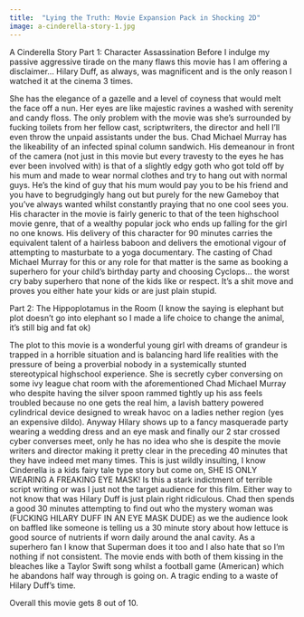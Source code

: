 ```yaml
---
title:  "Lying the Truth: Movie Expansion Pack in Shocking 2D"
image: a-cinderella-story-1.jpg
---
```


A Cinderella Story
Part 1: Character Assassination 
Before I indulge my passive aggressive tirade on the many flaws this movie has I am offering a disclaimer… Hilary Duff, as always, was magnificent and is the only reason I watched it at the cinema 3 times. 

She has the elegance of a gazelle and a level of coyness that would melt the face off a nun. Her eyes are like majestic ravines a washed with serenity and candy floss. The only problem with the movie was she’s surrounded by fucking toilets from her fellow cast, scriptwriters, the director and hell I’ll even throw the unpaid assistants under the bus. Chad Michael Murray has the likeability of an infected spinal column sandwich. His demeanour in front of the camera (not just in this movie but every travesty to the eyes he has ever been involved with) is that of a slightly edgy goth who got told off by his mum and made to wear normal clothes and try to hang out with normal guys. He’s the kind of guy that his mum would pay you to be his friend and you have to begrudgingly hang out but purely for the new Gameboy that you’ve always wanted whilst constantly praying that no one cool sees you. His character in the movie is fairly generic to that of the teen highschool movie genre, that of a wealthy popular jock who ends up falling for the girl no one knows. His delivery of this character for 90 minutes carries the equivalent talent of a hairless baboon and delivers the emotional vigour of attempting to masturbate to a yoga documentary. The casting of Chad Michael Murray for this or any role for that matter is the same as booking a superhero for your child’s birthday party and choosing Cyclops… the worst cry baby superhero that none of the kids like or respect. It’s a shit move and proves you either hate your kids or are just plain stupid.

Part 2: The Hippoplotamus in the Room (I know the saying is elephant but plot doesn’t go into elephant so I made a life choice to change the animal, it’s still big and fat ok)

The plot to this movie is a wonderful young girl with dreams of grandeur is trapped in a horrible situation and is balancing hard life realities with the pressure of being a proverbial nobody in a systemically stunted stereotypical highschool experience. She is secretly cyber conversing on some ivy league chat room with the aforementioned Chad Michael Murray who despite having the silver spoon rammed tightly up his ass feels troubled because no one gets the real him, a lavish battery powered cylindrical device designed to wreak havoc on a ladies nether region (yes an expensive dildo). Anyway Hilary shows up to a fancy masquerade party wearing a wedding dress and an eye mask and finally our 2 star crossed cyber converses meet, only he has no idea who she is despite the movie writers and director making it pretty clear in the preceding 40 minutes that they have indeed met many times. This is just wildly insulting, I know Cinderella is a kids fairy tale type story but come on, SHE IS ONLY WEARING A FREAKING EYE MASK! Is this a stark indictment of terrible script writing or was I just not the target audience for this film. Either way to not know that was Hilary Duff is just plain right ridiculous. Chad then spends a good 30 minutes attempting to find out who the mystery woman was (FUCKING HILARY DUFF IN AN EYE MASK DUDE) as we the audience look on baffled like someone is telling us a 30 minute story about how lettuce is good source of nutrients if worn daily around the anal cavity. As a superhero fan I know that Superman does it too and I also hate that so I’m nothing if not consistent. The movie ends with both of them kissing in the bleaches like a Taylor Swift song whilst a football game (American) which he abandons half way through is going on.  A tragic ending to a waste of Hilary Duff’s time. 

Overall this movie gets 8 out of 10.


